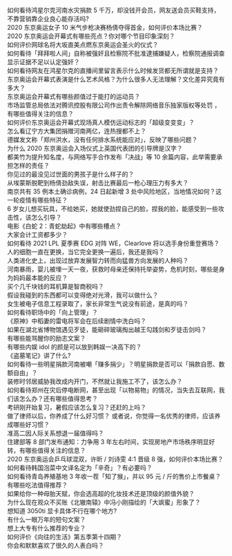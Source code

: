 如何看待鸿星尔克河南水灾捐款 5 千万，却没钱开会员，网友送会员买鞋支持，不靠营销靠企业良心能存活吗?  
2020 东京奥运女子 10 米气步枪决赛杨倩夺得首金，如何评价本场比赛？  
2020 东京奥运会开幕式有哪些亮点？你对哪个节目印象深刻？  
如何评价网球名将大坂直美点燃东京奥运会圣火的仪式？  
如何看待「拜拜啦人间」自称被强奸且检察院不批准逮捕嫌疑人，检察院通报调查显示证据不足以认定强奸？  
如何看待网友在鸿星尔克的直播间里留言表示什么时候发货都无所谓就是支持？  
东京奥运会开幕式表演是什么艺术风格？为什么很多人无法理解？文化差异究竟有多大？  
东京奥运会开幕式有哪些颜值过于能打的运动员？  
市场监管总局依法对腾讯控股有限公司作出责令解除网络音乐独家版权等处罚 ，有哪些值得关注的信息？  
如何评价东京奥运会开幕式现场真人模仿运动标志的「超级变变变」？  
怎么看辽宁方大集团捐赠河南两亿，连热搜都不上？  
德媒发文称「郑州洪水，没有任何排水系统能应对」，反映了哪些问题？  
为什么 2020 东京奥运会入场仪式上英国代表团的引导牌是汉字？  
都美竹为提升知名度，与网络写手合作发布「决战」等 10 余篇内容，此举需要承担怎样的责任？  
你见过的最没见过世面的男孩子是什么样子的？  
从埃蒙斯脱靶到杨倩劲敌失误，射击比赛最后一枪心理压力有多大？  
南京共有 35 例本土确诊病例，24 日起新增 3 处中风险地区，当地情况如何？这一轮疫情有哪些特征？  
6 岁女儿想买玩具，不给她买，她就使劲捏自己的脸，捏我的脸，能感受到一些攻击性，该怎么引导？  
电影《白蛇 2：青蛇劫起》中有哪些槽点？  
大家会计工资都多少？  
如何看待 2021 LPL 夏季赛 EDG 对阵 WE，Clearlove 将以选手身份重登赛场？  
人的细胞一直在更换，当它完全更换一遍后，我还是我吗？  
人类进化史上，出现过放弃发展智力转而向猛兽方向发展的人种吗？  
河南暴雨，婴儿被埋一天一夜，获救时母亲还保持托举姿势，危机时刻，哪些是身为妈妈最本能的反应？  
买个几千块钱的耳机算是智商税吗？  
假设我碰到的东西都可以变得绝对光滑，我可以做什么？  
女生被电子信息工程录取了，家长非常生气说没有前途，是真的吗？  
如何看待职场中的「向上管理」？  
《原神》中稻妻的雷电将军会在后续剧情中洗白吗？  
如果在湖北省博物馆遇见歹徒，能砸碎玻璃掏出越王勾践剑和歹徒击剑吗？  
有哪些能骂醒你的励志文案？  
有哪些内娱 idol 的颜是可以放到韩娱一决高下的？  
《盗墓笔记》讲了什么?  
如何看待一些明星捐款河南被嘲「赚多捐少」？明星捐款是否可以「捐款自愿、数额自由」？  
装修时邻居威胁我改成内开门，不然就让我施工不了，该怎么办？  
如何看待郑州在灾后停电断网，甚至出现「以物易物」的情况，当失去互联网，我们该怎么办？还有哪些值得思考？  
考研刚开始复习，暑假应该怎么复习？还赶的上吗？  
做了律师以后，你养成了什么好习惯？ 或者说，你觉得一名优秀的律师，应该养成哪些好习惯？  
准高二因人际关系想退一届值得吗？  
住建部等 8 部门发布通知：力争用 3 年左右时间，实现房地产市场秩序明显好转，有哪些值得关注的信息？  
2020 东京奥运会乒乓球混双，许昕 / 刘诗雯 4:1 晋级 8 强，如何评价本场比赛？  
如何看待韩国泡菜中文译名定为「辛奇」？有必要吗？  
如何看待青岛养殖基地 3 年收一茬「知了猴」，并以 95 元 / 斤的售价上市餐桌？有哪些吃法值得推荐？  
如果给你一种母胎天赋，你会选高超的化妆技术还是顶级的颜值外貌？  
为什么现在观众不买账《北辙南辕》中冯小刚描绘的「大飒蜜」形象了？  
想知道 3050ti 显卡具体不行在哪个地方?  
有什么一眼万年的短句文案？  
想上大专有什么推荐的专业？  
如何评价《向往的生活》第五季第十四期？  
你会和默默喜欢了很久的人表白吗？  
